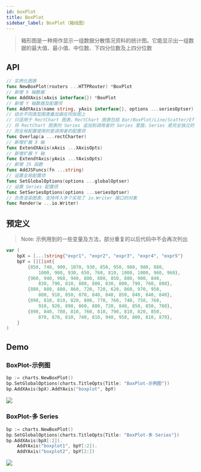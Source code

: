 ```yaml
---
id: boxPlot
title: BoxPlot
sidebar_label: BoxPlot（箱线图）
---
```


> 箱形图是一种用作显示一组数据分散情况资料的统计图。它能显示出一组数据的最大值、最小值、中位数、下四分位数及上四分位数

## API
```go
// 实例化图表
func NewBoxPlot(routers ...HTTPRouter) *BoxPlot
// 新增 X 轴数据
func AddXAxis(xAxis interface{}) *BoxPlot
// 新增 Y 轴数据及配置项
func AddYAxis(name string, yAxis interface{}, options ...seriesOptser) *BoxPlot
// 结合不同类型图表叠加画在同张图上
// 只适用于 RectChart 图表，RectChart 图表包括 Bar/BoxPlot/Line/Scatter/EffectScatter/Kline/HeatMap
// 将 RectChart 图表的 Series 追加到调用者的 Series 里面，Series 是完全独立的
// 而全局配置使用的是调用者的配置项
func Overlap(a ...rectCharter)
// 新增扩展 X 轴
func ExtendXAxis(xAxis ...XAxisOpts)
// 新增扩展 Y 轴
func ExtendYAxis(yAxis ...YAxisOpts)
// 新增 JS 函数
func AddJSFuncs(fn ...string)
// 设置全局配置项
func SetGlobalOptions(options ...globalOptser)
// 设置 Series 配置项
func SetSeriesOptions(options ...seriesOptser)
// 负责渲染图表，支持传入多个实现了 io.Writer 接口的对象
func Render(w ...io.Writer)
```

## 预定义
> Note: 示例用到的一些变量及方法，部分重复的以后代码中不会再次列出
```go
var (
    bpX = [...]string{"expr1", "expr2", "expr3", "expr4", "expr5"}
    bpY = [][]int{
        {850, 740, 900, 1070, 930, 850, 950, 980, 980, 880,
            1000, 980, 930, 650, 760, 810, 1000, 1000, 960, 960},
        {960, 940, 960, 940, 880, 800, 850, 880, 900, 840,
            830, 790, 810, 880, 880, 830, 800, 790, 760, 800},
        {880, 880, 880, 860, 720, 720, 620, 860, 970, 950,
            880, 910, 850, 870, 840, 840, 850, 840, 840, 840},
        {890, 810, 810, 820, 800, 770, 760, 740, 750, 760,
            910, 920, 890, 860, 880, 720, 840, 850, 850, 780},
        {890, 840, 780, 810, 760, 810, 790, 810, 820, 850,
            870, 870, 810, 740, 810, 940, 950, 800, 810, 870},
    }
)
```

## Demo

### BoxPlot-示例图
```go
bp := charts.NewBoxPlot()
bp.SetGlobalOptions(charts.TitleOpts{Title: "BoxPlot-示例图"})
bp.AddXAxis(bpX).AddYAxis("boxplot", bpY)
```
![](https://user-images.githubusercontent.com/19553554/52360729-ad640980-2a77-11e9-84e2-feff7e11aea5.gif)


### BoxPlot-多 Series
```go
bp := charts.NewBoxPlot()
bp.SetGlobalOptions(charts.TitleOpts{Title: "BoxPlot-多 Series"})
bp.AddXAxis(bpX[:2]).
	AddYAxis("boxplot1", bpY[:2]).
	AddYAxis("boxplot2", bpY[2:])
```
![](https://user-images.githubusercontent.com/19553554/52392733-1e3e0c80-2ade-11e9-898e-720128e69007.png)
